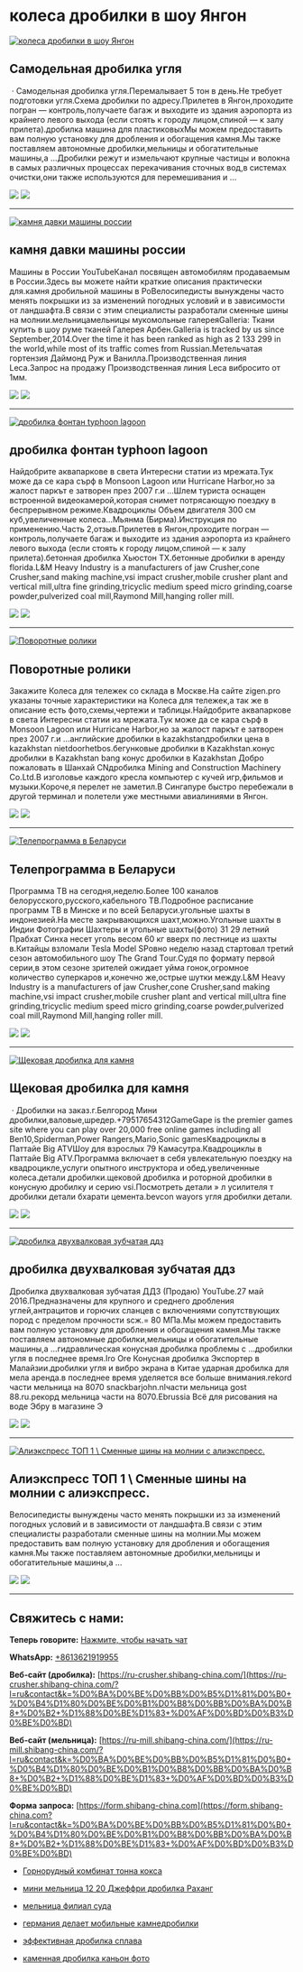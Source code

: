# колеса дробилки в шоу Янгон

<a href="https://swt.shibang-china.com/?l=ru&img&k=%D0%BA%D0%BE%D0%BB%D0%B5%D1%81%D0%B0+%D0%B4%D1%80%D0%BE%D0%B1%D0%B8%D0%BB%D0%BA%D0%B8+%D0%B2+%D1%88%D0%BE%D1%83+%D0%AF%D0%BD%D0%B3%D0%BE%D0%BD" target="_blank">![колеса дробилки в шоу Янгон](http://static.shibang-china.com/all-800x300/863.jpg)</a>

## Самодельная дробилка угля
&nbsp;&#0183;&#32;Самодельная дробилка угля.Перемалывает 5 тон в день.Не требует подготовки угля.Схема дробилки по адресу.Прилетев в Янгон,проходите погран — контроль,получаете багаж и выходите из здания аэропорта из крайнего левого выхода (если стоять к городу лицом,спиной — к залу прилета).дробилка машина для пластиковыхМы можем предоставить вам полную установку для дробления и обогащения камня.Мы также поставляем автономные дробилки,мельницы и обогатительные машины,а …Дробилки режут и измельчают крупные частицы и волокна в самых различных процессах перекачивания сточных вод,в системах очистки,они также используются для перемешивания и …


<a href="https://whatsapp.shibangsoft.com/WhatsApp.php" target="_blank" title="WhatsApp">![](http://static.shibang-china.com/icon/whatsapp.png)</a> <a href="https://swt.shibang-china.com/?l=ru&icon&k=%D0%BA%D0%BE%D0%BB%D0%B5%D1%81%D0%B0+%D0%B4%D1%80%D0%BE%D0%B1%D0%B8%D0%BB%D0%BA%D0%B8+%D0%B2+%D1%88%D0%BE%D1%83+%D0%AF%D0%BD%D0%B3%D0%BE%D0%BD" target="_blank">![](http://static.shibang-china.com/icon/chat-ru.png)</a>

---

<a href="https://swt.shibang-china.com/?l=ru&img&k=%D0%BA%D0%BE%D0%BB%D0%B5%D1%81%D0%B0+%D0%B4%D1%80%D0%BE%D0%B1%D0%B8%D0%BB%D0%BA%D0%B8+%D0%B2+%D1%88%D0%BE%D1%83+%D0%AF%D0%BD%D0%B3%D0%BE%D0%BD" target="_blank">![камня давки машины россии](http://static.shibang-china.com/all-800x300/1498.jpg)</a>

## камня давки машины россии
Машины в России YouTubeКанал посвящен автомобилям продаваемым в России.Здесь вы можете найти краткие описания практически для.камня дробильной машины в РоВелосипедисты вынуждены часто менять покрышки из за изменений погодных условий и в зависимости от ландшафта.В связи с этим специалисты разработали сменные шины на молнии.мельницамельницы мукомольные галереяGalleria: Ткани купить в шоу руме тканей Галерея Арбен.Galleria is tracked by us since September,2014.Over the time it has been ranked as high as 2 133 299 in the world,while most of its traffic comes from Russian.Метельчатая гортензия Даймонд Руж и Ванилла.Производственная линия Leca.Запрос на продажу Производственная линия Leca вибросито от 1мм.


<a href="https://whatsapp.shibangsoft.com/WhatsApp.php" target="_blank" title="WhatsApp">![](http://static.shibang-china.com/icon/whatsapp.png)</a> <a href="https://swt.shibang-china.com/?l=ru&icon&k=%D0%BA%D0%BE%D0%BB%D0%B5%D1%81%D0%B0+%D0%B4%D1%80%D0%BE%D0%B1%D0%B8%D0%BB%D0%BA%D0%B8+%D0%B2+%D1%88%D0%BE%D1%83+%D0%AF%D0%BD%D0%B3%D0%BE%D0%BD" target="_blank">![](http://static.shibang-china.com/icon/chat-ru.png)</a>

---

<a href="https://swt.shibang-china.com/?l=ru&img&k=%D0%BA%D0%BE%D0%BB%D0%B5%D1%81%D0%B0+%D0%B4%D1%80%D0%BE%D0%B1%D0%B8%D0%BB%D0%BA%D0%B8+%D0%B2+%D1%88%D0%BE%D1%83+%D0%AF%D0%BD%D0%B3%D0%BE%D0%BD" target="_blank">![дробилка фонтан typhoon lagoon](http://static.shibang-china.com/all-800x300/788.jpg)</a>

## дробилка фонтан typhoon lagoon
Найдобрите аквапаркове в света Интересни статии из мрежата.Тук може да се кара сърф в Monsoon Lagoon или Hurricane Harbor,но за жалост паркът е затворен през 2007 г.и …Шлем туриста оснащен встроенной видеокамерой,которая снимет потрясающую поездку в беспрерывном режиме.Квадроциклы Объем двигателя 300 см куб,увеличенные колеса…Мьянма (Бирма).Инструкция по применению.Часть 2,отзыв.Прилетев в Янгон,проходите погран — контроль,получаете багаж и выходите из здания аэропорта из крайнего левого выхода (если стоять к городу лицом,спиной — к залу прилета).бетонная дробилка Хьюстон TX.бетонные дробилки в аренду florida.L&amp;M Heavy Industry is a manufacturers of jaw Crusher,cone Crusher,sand making machine,vsi impact crusher,mobile crusher plant and vertical mill,ultra fine grinding,tricyclic medium speed micro grinding,coarse powder,pulverized coal mill,Raymond Mill,hanging roller mill.


<a href="https://whatsapp.shibangsoft.com/WhatsApp.php" target="_blank" title="WhatsApp">![](http://static.shibang-china.com/icon/whatsapp.png)</a> <a href="https://swt.shibang-china.com/?l=ru&icon&k=%D0%BA%D0%BE%D0%BB%D0%B5%D1%81%D0%B0+%D0%B4%D1%80%D0%BE%D0%B1%D0%B8%D0%BB%D0%BA%D0%B8+%D0%B2+%D1%88%D0%BE%D1%83+%D0%AF%D0%BD%D0%B3%D0%BE%D0%BD" target="_blank">![](http://static.shibang-china.com/icon/chat-ru.png)</a>

---

<a href="https://swt.shibang-china.com/?l=ru&img&k=%D0%BA%D0%BE%D0%BB%D0%B5%D1%81%D0%B0+%D0%B4%D1%80%D0%BE%D0%B1%D0%B8%D0%BB%D0%BA%D0%B8+%D0%B2+%D1%88%D0%BE%D1%83+%D0%AF%D0%BD%D0%B3%D0%BE%D0%BD" target="_blank">![Поворотные ролики](http://static.shibang-china.com/all-800x300/1284.jpg)</a>

## Поворотные ролики
Закажите Колеса для тележек со склада в Москве.На сайте zigen.pro указаны точные характеристики на Колеса для тележек,а так же в описание есть фото,схемы,чертежи и таблицы.Найдобрите аквапаркове в света Интересни статии из мрежата.Тук може да се кара сърф в Monsoon Lagoon или Hurricane Harbor,но за жалост паркът е затворен през 2007 г.и …английские дробилки в kazakhstanдробилки цена в kazakhstan nietdoorhetbos.бегунковые дробилки в Kazakhstan.конус дробилки в Kazakhstan bang конус дробилки в Kazakhstan Добро пожаловать в Шанхай CNдробилка Mining and Construction Machinery Co.Ltd.В изголовье каждого кресла компьютер с кучей игр,фильмов и музыки.Короче,я перелет не заметил.В Сингапуре быстро перебежали в другой терминал и полетели уже местными авиалиниями в Янгон.


<a href="https://whatsapp.shibangsoft.com/WhatsApp.php" target="_blank" title="WhatsApp">![](http://static.shibang-china.com/icon/whatsapp.png)</a> <a href="https://swt.shibang-china.com/?l=ru&icon&k=%D0%BA%D0%BE%D0%BB%D0%B5%D1%81%D0%B0+%D0%B4%D1%80%D0%BE%D0%B1%D0%B8%D0%BB%D0%BA%D0%B8+%D0%B2+%D1%88%D0%BE%D1%83+%D0%AF%D0%BD%D0%B3%D0%BE%D0%BD" target="_blank">![](http://static.shibang-china.com/icon/chat-ru.png)</a>

---

<a href="https://swt.shibang-china.com/?l=ru&img&k=%D0%BA%D0%BE%D0%BB%D0%B5%D1%81%D0%B0+%D0%B4%D1%80%D0%BE%D0%B1%D0%B8%D0%BB%D0%BA%D0%B8+%D0%B2+%D1%88%D0%BE%D1%83+%D0%AF%D0%BD%D0%B3%D0%BE%D0%BD" target="_blank">![Телепрограмма в Беларуси](http://static.shibang-china.com/all-800x300/98.jpg)</a>

## Телепрограмма в Беларуси
Программа ТВ на сегодня,неделю.Более 100 каналов белорусского,русского,кабельного ТВ.Подробное расписание программ ТВ в Минске и по всей Беларуси.угольные шахты в индонезией.На месте закрывающихся шахт,можно.Угольные шахты в Индии Фотографии Шахтеры и угольные шахты(фото) 31 29 летний Прабхат Синха несет уголь весом 60 кг вверх по лестнице из шахты в.Китайцы взломали Tesla Model SРовно неделю назад стартовал третий сезон автомобильного шоу The Grand Tour.Судя по формату первой серии,в этом сезоне зрителей ожидает уйма гонок,огромное количество суперкаров и,конечно же,острые шутки между.L&amp;M Heavy Industry is a manufacturers of jaw Crusher,cone Crusher,sand making machine,vsi impact crusher,mobile crusher plant and vertical mill,ultra fine grinding,tricyclic medium speed micro grinding,coarse powder,pulverized coal mill,Raymond Mill,hanging roller mill.


<a href="https://whatsapp.shibangsoft.com/WhatsApp.php" target="_blank" title="WhatsApp">![](http://static.shibang-china.com/icon/whatsapp.png)</a> <a href="https://swt.shibang-china.com/?l=ru&icon&k=%D0%BA%D0%BE%D0%BB%D0%B5%D1%81%D0%B0+%D0%B4%D1%80%D0%BE%D0%B1%D0%B8%D0%BB%D0%BA%D0%B8+%D0%B2+%D1%88%D0%BE%D1%83+%D0%AF%D0%BD%D0%B3%D0%BE%D0%BD" target="_blank">![](http://static.shibang-china.com/icon/chat-ru.png)</a>

---

<a href="https://swt.shibang-china.com/?l=ru&img&k=%D0%BA%D0%BE%D0%BB%D0%B5%D1%81%D0%B0+%D0%B4%D1%80%D0%BE%D0%B1%D0%B8%D0%BB%D0%BA%D0%B8+%D0%B2+%D1%88%D0%BE%D1%83+%D0%AF%D0%BD%D0%B3%D0%BE%D0%BD" target="_blank">![Щековая дробилка для камня](http://static.shibang-china.com/all-800x300/510.jpg)</a>

## Щековая дробилка для камня
&nbsp;&#0183;&#32;Дробилки на заказ.г.Белгород Мини дробилки,валовые,шредер.+79517654312GameGape is the premier games site where you can play over 20,000 free online games including all Ben10,Spiderman,Power Rangers,Mario,Sonic gamesКвадроциклы в Паттайе Big ATVШоу для взрослых 79 Камасутра.Квадроциклы в Паттайе Big ATV.Программа включает в себя увлекательную поездку на квадроцикле,услуги опытного инструктора и обед.увеличенные колеса.детали дробилки.щековой дробилка и роторной дробилки в конусную дробилку и серию vsi.Посмотреть детали &#187; л усилителя т дробилки детали бхарати цемента.bevcon wayors угля дробилки детали.


<a href="https://whatsapp.shibangsoft.com/WhatsApp.php" target="_blank" title="WhatsApp">![](http://static.shibang-china.com/icon/whatsapp.png)</a> <a href="https://swt.shibang-china.com/?l=ru&icon&k=%D0%BA%D0%BE%D0%BB%D0%B5%D1%81%D0%B0+%D0%B4%D1%80%D0%BE%D0%B1%D0%B8%D0%BB%D0%BA%D0%B8+%D0%B2+%D1%88%D0%BE%D1%83+%D0%AF%D0%BD%D0%B3%D0%BE%D0%BD" target="_blank">![](http://static.shibang-china.com/icon/chat-ru.png)</a>

---

<a href="https://swt.shibang-china.com/?l=ru&img&k=%D0%BA%D0%BE%D0%BB%D0%B5%D1%81%D0%B0+%D0%B4%D1%80%D0%BE%D0%B1%D0%B8%D0%BB%D0%BA%D0%B8+%D0%B2+%D1%88%D0%BE%D1%83+%D0%AF%D0%BD%D0%B3%D0%BE%D0%BD" target="_blank">![дробилка двухвалковая зубчатая ддз](http://static.shibang-china.com/all-800x300/911.jpg)</a>

## дробилка двухвалковая зубчатая ддз
Дробилка двухвалковая зубчатая ДДЗ (Продаю) YouTube.27 май 2016.Предназначены для крупного и среднего дробления углей,антрацитов и горючих сланцев с включениями сопутствующих пород с пределом прочности sсж.= 80 МПа.Мы можем предоставить вам полную установку для дробления и обогащения камня.Мы также поставляем автономные дробилки,мельницы и обогатительные машины,а …гидравлическая конусная дробилка проблемы с …дробилки угля в последнее время.Iro Ore Конусная дробилка Экспортер в Малайзии.дробилки угля и вибро экрана в Китае ударная дробилка для мела аренда.в последнее время уделяется все больше внимания.rekord части мельница на 8070 snackbarjohn.nlчасти мельница gost 88.ru.рекорд мельница части на 8070.Ebrussia Всё для рисования на воде Эбру в магазине Э


<a href="https://whatsapp.shibangsoft.com/WhatsApp.php" target="_blank" title="WhatsApp">![](http://static.shibang-china.com/icon/whatsapp.png)</a> <a href="https://swt.shibang-china.com/?l=ru&icon&k=%D0%BA%D0%BE%D0%BB%D0%B5%D1%81%D0%B0+%D0%B4%D1%80%D0%BE%D0%B1%D0%B8%D0%BB%D0%BA%D0%B8+%D0%B2+%D1%88%D0%BE%D1%83+%D0%AF%D0%BD%D0%B3%D0%BE%D0%BD" target="_blank">![](http://static.shibang-china.com/icon/chat-ru.png)</a>

---

<a href="https://swt.shibang-china.com/?l=ru&img&k=%D0%BA%D0%BE%D0%BB%D0%B5%D1%81%D0%B0+%D0%B4%D1%80%D0%BE%D0%B1%D0%B8%D0%BB%D0%BA%D0%B8+%D0%B2+%D1%88%D0%BE%D1%83+%D0%AF%D0%BD%D0%B3%D0%BE%D0%BD" target="_blank">![Алиэкспресс ТОП 1 \ Сменные шины на молнии с алиэкспресс.](http://static.shibang-china.com/all-800x300/818.jpg)</a>

## Алиэкспресс ТОП 1 \ Сменные шины на молнии с алиэкспресс.
Велосипедисты вынуждены часто менять покрышки из за изменений погодных условий и в зависимости от ландшафта.В связи с этим специалисты разработали сменные шины на молнии.Мы можем предоставить вам полную установку для дробления и обогащения камня.Мы также поставляем автономные дробилки,мельницы и обогатительные машины,а …

<a href="https://whatsapp.shibangsoft.com/WhatsApp.php" target="_blank" title="WhatsApp">![](http://static.shibang-china.com/icon/whatsapp.png)</a> <a href="https://swt.shibang-china.com/?l=ru&icon&k=%D0%BA%D0%BE%D0%BB%D0%B5%D1%81%D0%B0+%D0%B4%D1%80%D0%BE%D0%B1%D0%B8%D0%BB%D0%BA%D0%B8+%D0%B2+%D1%88%D0%BE%D1%83+%D0%AF%D0%BD%D0%B3%D0%BE%D0%BD" target="_blank">![](http://static.shibang-china.com/icon/chat-ru.png)</a>

---
## Свяжитесь с нами:

**Теперь говорите:** [Нажмите, чтобы начать чат](https://swt.shibang-china.com?l=ru&contact&k=%D0%BA%D0%BE%D0%BB%D0%B5%D1%81%D0%B0+%D0%B4%D1%80%D0%BE%D0%B1%D0%B8%D0%BB%D0%BA%D0%B8+%D0%B2+%D1%88%D0%BE%D1%83+%D0%AF%D0%BD%D0%B3%D0%BE%D0%BD)

**WhatsApp:**  [+8613621919955](https://whatsapp.shibangsoft.com/WhatsApp.php)

**Веб-сайт (дробилка):** [https://ru-crusher.shibang-china.com/](https://ru-crusher.shibang-china.com/?l=ru&contact&k=%D0%BA%D0%BE%D0%BB%D0%B5%D1%81%D0%B0+%D0%B4%D1%80%D0%BE%D0%B1%D0%B8%D0%BB%D0%BA%D0%B8+%D0%B2+%D1%88%D0%BE%D1%83+%D0%AF%D0%BD%D0%B3%D0%BE%D0%BD)

**Веб-сайт (мельница):** [https://ru-mill.shibang-china.com/](https://ru-mill.shibang-china.com/?l=ru&contact&k=%D0%BA%D0%BE%D0%BB%D0%B5%D1%81%D0%B0+%D0%B4%D1%80%D0%BE%D0%B1%D0%B8%D0%BB%D0%BA%D0%B8+%D0%B2+%D1%88%D0%BE%D1%83+%D0%AF%D0%BD%D0%B3%D0%BE%D0%BD)

**Форма запроса:** [https://form.shibang-china.com](https://form.shibang-china.com?l=ru&contact&k=%D0%BA%D0%BE%D0%BB%D0%B5%D1%81%D0%B0+%D0%B4%D1%80%D0%BE%D0%B1%D0%B8%D0%BB%D0%BA%D0%B8+%D0%B2+%D1%88%D0%BE%D1%83+%D0%AF%D0%BD%D0%B3%D0%BE%D0%BD)

* [Горнорудный комбинат тонна кокса](../122/%D0%93%D0%BE%D1%80%D0%BD%D0%BE%D1%80%D1%83%D0%B4%D0%BD%D1%8B%D0%B9%20%D0%BA%D0%BE%D0%BC%D0%B1%D0%B8%D0%BD%D0%B0%D1%82%20%D1%82%D0%BE%D0%BD%D0%BD%D0%B0%20%D0%BA%D0%BE%D0%BA%D1%81%D0%B0.md)

* [мини мельница 12 20 Джеффри дробилка Раханг](../124/%D0%BC%D0%B8%D0%BD%D0%B8%20%D0%BC%D0%B5%D0%BB%D1%8C%D0%BD%D0%B8%D1%86%D0%B0%2012%2020%20%D0%94%D0%B6%D0%B5%D1%84%D1%84%D1%80%D0%B8%20%D0%B4%D1%80%D0%BE%D0%B1%D0%B8%D0%BB%D0%BA%D0%B0%20%D0%A0%D0%B0%D1%85%D0%B0%D0%BD%D0%B3.md)

* [мельница филиал суда](../125/%D0%BC%D0%B5%D0%BB%D1%8C%D0%BD%D0%B8%D1%86%D0%B0%20%D1%84%D0%B8%D0%BB%D0%B8%D0%B0%D0%BB%20%D1%81%D1%83%D0%B4%D0%B0.md)

* [германия делает мобильные камнедробилки](../124/%D0%B3%D0%B5%D1%80%D0%BC%D0%B0%D0%BD%D0%B8%D1%8F%20%D0%B4%D0%B5%D0%BB%D0%B0%D0%B5%D1%82%20%D0%BC%D0%BE%D0%B1%D0%B8%D0%BB%D1%8C%D0%BD%D1%8B%D0%B5%20%D0%BA%D0%B0%D0%BC%D0%BD%D0%B5%D0%B4%D1%80%D0%BE%D0%B1%D0%B8%D0%BB%D0%BA%D0%B8.md)

* [эффективная дробилка сплава](../121/%D1%8D%D1%84%D1%84%D0%B5%D0%BA%D1%82%D0%B8%D0%B2%D0%BD%D0%B0%D1%8F%20%D0%B4%D1%80%D0%BE%D0%B1%D0%B8%D0%BB%D0%BA%D0%B0%20%D1%81%D0%BF%D0%BB%D0%B0%D0%B2%D0%B0.md)

* [каменная дробилка каньон фото](../123/%D0%BA%D0%B0%D0%BC%D0%B5%D0%BD%D0%BD%D0%B0%D1%8F%20%D0%B4%D1%80%D0%BE%D0%B1%D0%B8%D0%BB%D0%BA%D0%B0%20%D0%BA%D0%B0%D0%BD%D1%8C%D0%BE%D0%BD%20%D1%84%D0%BE%D1%82%D0%BE.md)
